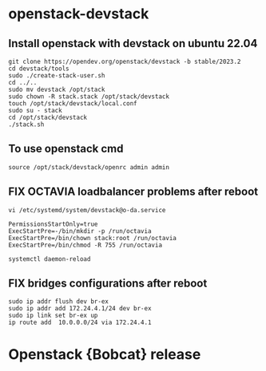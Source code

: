 # openstack-devstack 
## Install openstack with devstack on ubuntu 22.04 
```
git clone https://opendev.org/openstack/devstack -b stable/2023.2
cd devstack/tools
sudo ./create-stack-user.sh
cd ../..
sudo mv devstack /opt/stack
sudo chown -R stack.stack /opt/stack/devstack
touch /opt/stack/devstack/local.conf
sudo su - stack
cd /opt/stack/devstack
./stack.sh
```
## To use openstack cmd
```
source /opt/stack/devstack/openrc admin admin
```

## FIX OCTAVIA loadbalancer problems after reboot
```
vi /etc/systemd/system/devstack@o-da.service

PermissionsStartOnly=true
ExecStartPre=-/bin/mkdir -p /run/octavia
ExecStartPre=/bin/chown stack:root /run/octavia
ExecStartPre=/bin/chmod -R 755 /run/octavia

systemctl daemon-reload
```
## FIX bridges configurations after reboot
```
sudo ip addr flush dev br-ex
sudo ip addr add 172.24.4.1/24 dev br-ex
sudo ip link set br-ex up
ip route add  10.0.0.0/24 via 172.24.4.1
```
# Openstack {Bobcat} release
